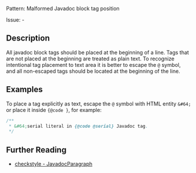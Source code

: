 Pattern: Malformed Javadoc block tag position

Issue: -

## Description

All javadoc block tags should be placed at the beginning of a line. Tags that are not placed at the beginning are treated as plain text. To recognize intentional tag placement to text area it is better to escape the `@` symbol, and all non-escaped tags should be located at the beginning of the line.

## Examples

To place a tag explicitly as text, escape the `@` symbol with HTML entity `&#64;` or place it inside `{@code }`, for example:

```java
/**
 * &#64;serial literal in {@code @serial} Javadoc tag.
 */
```

## Further Reading

* [checkstyle - JavadocParagraph](https://checkstyle.sourceforge.io/config_javadoc.html#JavadocBlockTagLocation)
